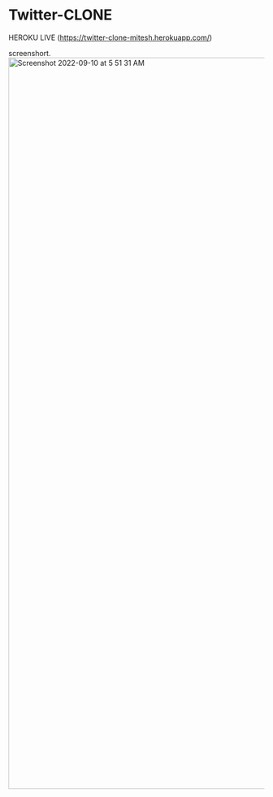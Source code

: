 # Twitter-CLONE



HEROKU LIVE (https://twitter-clone-mitesh.herokuapp.com/)


screenshort. 
<img width="1439" alt="Screenshot 2022-09-10 at 5 51 31 AM" src="https://user-images.githubusercontent.com/109833001/189461333-747d3abe-9bf6-4350-9fd3-1e42ddb6ac1f.png">

  


